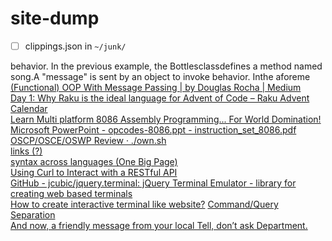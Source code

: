 # site-dump
* [ ] clippings.json in `~/junk/`  

behavior. In the previous example, the Bottlesclassdefines a method named song.A "message" is sent by an object to invoke behavior. Inthe aforeme  
[(Functional) OOP With Message Passing | by Douglas Rocha | Medium](https://medium.com/@douglasbellonrocha/functional-object-oriented-programming-with-message-passing-71979ca9d097)  
[](https://www.cia.gov/library/abbottabad-compound/E4/E4AAFF6DAF6863F459A8B4E52DFB9FF4_Manly.P.Hall_The.Secret.Teachings.of.All.Ages.pdf)
[Day 1: Why Raku is the ideal language for Advent of Code – Raku Advent Calendar](https://raku-advent.blog/2020/12/01/day-1-why-raku-is-ideal-for-advent-of-code/)  
[Learn Multi platform 8086 Assembly Programming... For World Domination!](https://www.chibialiens.com/8086/)  
[Microsoft PowerPoint - opcodes-8086.ppt - instruction_set_8086.pdf](http://cvg.dsi.unifi.it/colombo_now/calc/instruction_set_8086.pdf)  
[OSCP/OSCE/OSWP Review · ./own.sh](https://blog.own.sh/oscp-osce-oswp-review/)  
[links (?)](https://www.prismnet.com/~chuyser/ESSlinks.htm#Traditional)  
[syntax across languages (One Big Page)](http://rigaux.org/language-study/syntax-across-languages.html)  
[Using Curl to Interact with a RESTful API](https://blog.scottlowe.org/2014/02/19/using-curl-to-interact-with-a-restful-api/)  
[GitHub - jcubic/jquery.terminal: jQuery Terminal Emulator - library for creating web based terminals](https://github.com/jcubic/jquery.terminal)  
[How to create interactive terminal like website?](https://itnext.io/how-to-create-interactive-terminal-like-website-888bb0972288)
[Command/Query Separation](https://martinfowler.com/bliki/CommandQuerySeparation.html)  
[And now, a friendly message from your local Tell, don’t ask Department.](https://thoughtbot.com/blog/tell-dont-ask)  
